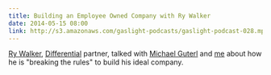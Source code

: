 ```yaml
---
title: Building an Employee Owned Company with Ry Walker
date: 2014-05-15 08:00
link: http://s3.amazonaws.com/gaslight-podcasts/gaslight-podcast-028.mp3
---
```


[Ry Walker](https://twitter.com/rywalker),
[Differential](http://differential.io/) partner, talked with [Michael
Guterl](http://michaelguterl.com/) and [me](http://mitchlloyd.com) about how he
is "breaking the rules" to build his ideal company.

